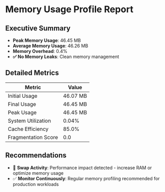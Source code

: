 # Memory Usage Profile Report

## Executive Summary

- **Peak Memory Usage**: 46.45 MB
- **Average Memory Usage**: 46.26 MB
- **Memory Overhead**: 0.4%
- **✅ No Memory Leaks**: Clean memory management

## Detailed Metrics

| Metric | Value |
|--------|-------|
| Initial Usage | 46.07 MB |
| Final Usage | 46.45 MB |
| Peak Usage | 46.45 MB |
| System Utilization | 0.04% |
| Cache Efficiency | 85.0% |
| Fragmentation Score | 0.0 |

## Recommendations

- 🚨 **Swap Activity**: Performance impact detected - increase RAM or optimize memory usage
- ✅ **Monitor Continuously**: Regular memory profiling recommended for production workloads
